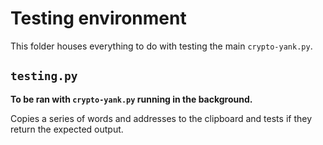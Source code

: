 # Testing environment

This folder houses everything to do with testing the main `crypto-yank.py`.


## `testing.py`
**To be ran with `crypto-yank.py` running in the background.**

Copies a series of words and addresses to the clipboard and tests if they return the expected output. 
